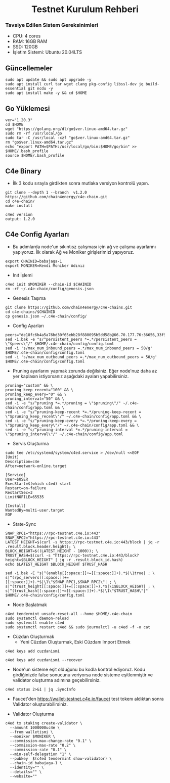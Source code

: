  <h1 align="center">Testnet Kurulum Rehberi</h1>
 
 ### Tavsiye Edilen Sistem Gereksinimleri
- CPU: 4 cores
- RAM: 16GB RAM 
- SSD: 120GB
- İşletim Sistemi: Ubuntu 20.04LTS

## Güncellemeler
```
sudo apt update && sudo apt upgrade -y
sudo apt install curl tar wget clang pkg-config libssl-dev jq build-essential git ncdu -y
sudo apt install make -y && cd $HOME
```

## Go Yüklemesi
```
ver="1.20.3"
cd $HOME
wget "https://golang.org/dl/go$ver.linux-amd64.tar.gz"
sudo rm -rf /usr/local/go
sudo tar -C /usr/local -xzf "go$ver.linux-amd64.tar.gz"
rm "go$ver.linux-amd64.tar.gz"
echo "export PATH=$PATH:/usr/local/go/bin:$HOME/go/bin" >> $HOME/.bash_profile
source $HOME/.bash_profile
```

## C4e Binary
- İlk 3 kodu sırayla girdikten sonra mutlaka versiyon kontrolü yapın.
```
git clone --depth 1 --branch  v1.2.0  https://github.com/chain4energy/c4e-chain.git
cd c4e-chain/
make install
```
```
c4ed version
output: 1.2.0
```

## C4e Config Ayarları
- Bu adımlarda node'un sıkıntısz çalışması için ağ ve çalışma ayarlarını yapıyoruz. İlk olarak Ağ ve Moniker girişlerimizi yapıyoruz. 
```
export CHAINID=babajaga-1
export MONIKER=Kendi Moniker Adınız
```

- Inıt İşlemi
```
c4ed init $MONIKER --chain-id $CHAINID
rm -rf ~/.c4e-chain/config/genesis.json
```

- Genesis Taşıma
```
git clone https://github.com/chain4energy/c4e-chains.git
cd c4e-chains/$CHAINID
cp genesis.json ~/.c4e-chain/config/
```

- Config Ayarları
```
peers="de18fc6b4a5a76bd30f65ebb28f880095b5dd58b@66.70.177.76:36656,33f90a0ac7e8f48305ea7e64610b789bbbb33224@151.80.19.186:36656"
sed -i.bak -e "s/^persistent_peers *=.*/persistent_peers = \"$peers\"/" $HOME/.c4e-chain/config/config.toml
sed -i 's/max_num_inbound_peers =.*/max_num_inbound_peers = 50/g' $HOME/.c4e-chain/config/config.toml
sed -i 's/max_num_outbound_peers =.*/max_num_outbound_peers = 50/g' $HOME/.c4e-chain/config/config.toml
```

- Pruning ayarlarını yapmak zorunda değilsiniz. Eğer node'nuz daha az yer kaplasın istiyorsanız aşağıdaki ayaları yapabilirsiniz.
```
pruning="custom" && \
pruning_keep_recent="100" && \
pruning_keep_every="0" && \
pruning_interval="50" && \
sed -i -e "s/^pruning *=.*/pruning = \"$pruning\"/" ~/.c4e-chain/config/app.toml && \
sed -i -e "s/^pruning-keep-recent *=.*/pruning-keep-recent = \"$pruning_keep_recent\"/" ~/.c4e-chain/config/app.toml && \
sed -i -e "s/^pruning-keep-every *=.*/pruning-keep-every = \"$pruning_keep_every\"/" ~/.c4e-chain/config/app.toml && \
sed -i -e "s/^pruning-interval *=.*/pruning-interval = \"$pruning_interval\"/" ~/.c4e-chain/config/app.toml
```

- Servis Oluşturma
```
sudo tee /etc/systemd/system/c4ed.service > /dev/null <<EOF
[Unit]
Description=c4e
After=network-online.target

[Service]
User=$USER
ExecStart=$(which c4ed) start
Restart=on-failure
RestartSec=3
LimitNOFILE=65535

[Install]
WantedBy=multi-user.target
EOF
```
- State-Sync
```
SNAP_RPC1="https://rpc-testnet.c4e.io:443"
SNAP_RPC2="https://rpc-testnet.c4e.io:443"
LATEST_HEIGHT=$(curl -s https://rpc-testnet.c4e.io:443/block | jq -r .result.block.header.height); \
BLOCK_HEIGHT=$((LATEST_HEIGHT - 1000)); \
TRUST_HASH=$(curl -s "https://rpc-testnet.c4e.io:443/block?height=$BLOCK_HEIGHT" | jq -r .result.block_id.hash)
echo $LATEST_HEIGHT $BLOCK_HEIGHT $TRUST_HASH
```
```
sed -i.bak -E "s|^(enable[[:space:]]+=[[:space:]]+).*$|\1true| ; \
s|^(rpc_servers[[:space:]]+=[[:space:]]+).*$|\1\"$SNAP_RPC1,$SNAP_RPC2\"| ; \
s|^(trust_height[[:space:]]+=[[:space:]]+).*$|\1$BLOCK_HEIGHT| ; \
s|^(trust_hash[[:space:]]+=[[:space:]]+).*$|\1\"$TRUST_HASH\"|" $HOME/.c4e-chain/config/config.toml
```

- Node Başlatmak
```
c4ed tendermint unsafe-reset-all --home $HOME/.c4e-chain
sudo systemctl daemon-reload
sudo systemctl enable c4ed
sudo systemctl restart c4ed && sudo journalctl -u c4ed -f -o cat
```

- Cüzdan Oluşturmak
  - Yeni Cüzdan Oluşturmak, Eski Cüzdanı Import Etmek
```
c4ed keys add cuzdanismi
```
```
c4ed keys add cuzdanismi --recover
```

- Node'un sisteme eşit olduğunu bu kodla kontrol ediyoruz. Kodu girdiğinizde false sonucunu veriyorsa node sisteme eşitlenmiştir ve validator oluşturma adımına geçebilirsiniz.
```
c4ed status 2>&1 | jq .SyncInfo
```
- Faucet'den https://wallet-testnet.c4e.io/faucet test tokenı aldıktan sonra Validator oluşturabilirsiniz. 

- Validator Oluşturma
```
c4ed tx staking create-validator \
  --amount 1000000uc4e \
  --from walletismi \
  --moniker $MONIKER \
  --commission-max-change-rate "0.1" \
  --commission-max-rate "0.2" \
  --commission-rate "0.1" \
  --min-self-delegation "1" \
  --pubkey  $(c4ed tendermint show-validator) \
  --chain-id babajaga-1 \
  --identity="" \
  --details="" \
  --website=""
```
